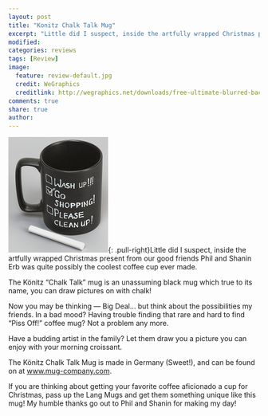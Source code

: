 ```yaml
---
layout: post
title: "Konitz Chalk Talk Mug"
excerpt: "Little did I suspect, inside the artfully wrapped Christmas present from our good friends Phil and Shanin Erb was quite possibly the coolest coffee cup ever made."
modified: 
categories: reviews
tags: [Review]
image:
  feature: review-default.jpg
  credit: WeGraphics
  creditlink: http://wegraphics.net/downloads/free-ultimate-blurred-background-pack/
comments: true
share: true
author: 
---
```

![Konitz Chalk Talk Mug](/images/chalk-mug.png){: .pull-right}Little did I suspect, inside the artfully wrapped Christmas present from our good friends Phil and Shanin Erb was quite possibly the coolest coffee cup ever made.

The Könitz “Chalk Talk” mug is an unassuming black mug which true to its name, you can draw pictures on with chalk!

Now you may be thinking — Big Deal… but think about the possibilities my friends. In a bad mood? Having trouble finding that rare and hard to find “Piss Off!” coffee mug? Not a problem any more.

Have a budding artist in the family? Let them draw you a picture you can enjoy with your morning croissant.

The Könitz Chalk Talk Mug is made in Germany (Sweet!), and can be found on at www.mug-company.com.

If you are thinking about getting your favorite coffee aficionado a cup for Christmas, pass up the Lang Mugs and get them something unique like this mug! My humble thanks go out to Phil and Shanin for making my day!